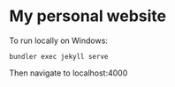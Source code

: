 # My personal website

To run locally on Windows:

```
bundler exec jekyll serve
```

Then navigate to localhost:4000
